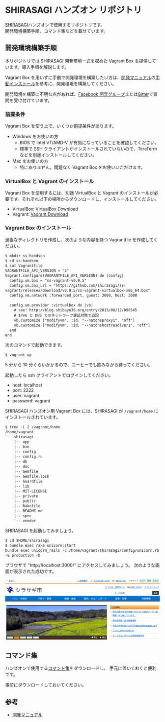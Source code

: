 SHIRASAGI ハンズオン リポジトリ
=========

[SHIRASAGI](https://github.com/shirasagi/shirasagi)ハンズオンで使用するリポジトリです。<br>
開発環境構築手順、コマンド集などを載せています。

## 開発環境構築手順

本リポジトリでは SHIRASAGI 開発環境一式を収めた Vagrant Box を提供しています。導入手順を解説します。

Vagrant Box を用いずに手動で開発環境を構築したい方は、[開発マニュアル](http://shirasagi.github.io/)の[手動インストール](http://shirasagi.github.io/installation/manual.html)を参考に、開発環境を構築してください。

開発環境を構築に不明な点があれば、[Facebook 開発グループ](https://www.facebook.com/groups/ssproj/?ref=bookmarks)または[Gitter](https://gitter.im/shirasagi/shirasagi)で質問を受け付けています。

### 前提条件

Vagrant Box を使う上で、いくつか前提条件があります。

* Windows をお使いの方
  * BIOS で Intel VT/AMD-V が有効になっていることを確認してください。
  * 標準で SSH クライアントがインストールされていないので、TeraTerm などを別途インストールしてください。
* Mac をお使いの方
  * 特にありません。問題なく Vagrant Box をお使いいただけます。

### VirtualBox と Vagrant のインストール

Vagrant Box を使用するには、別途 VirtualBox と Vagrant のインストールが必要です。それぞれ以下の場所からダウンロードし、インストールしてください。

* VirtualBox: [VirtualBox Download](https://www.virtualbox.org/wiki/Downloads)
* Vagrant: [Vagrant Download](http://www.vagrantup.com/downloads.html)

### Vagrant Box のインストール

適当なディレクトリを作成し、次のような内容を持つ  Vagrantfile  を作成してください。

    $ mkdir ss-handson
    $ cd ss-handson
    $ cat Vagrantfile
    VAGRANTFILE_API_VERSION = "2"
    Vagrant.configure(VAGRANTFILE_API_VERSION) do |config|
      config.vm.box = "ss-vagrant-v0.9.5"
      config.vm.box_url = "https://github.com/shirasagi/ss-vagrant/releases/download/v0.9.5/ss-vagrant-virtualbox-x86_64.box"
      config.vm.network :forwarded_port, guest: 3000, host: 3000

      config.vm.provider :virtualbox do |vb|
        # see: http://blog.shibayu36.org/entry/2013/08/12/090545
        # IPv6 と DNS でのネットワーク遅延対策で追記
        vb.customize ["modifyvm", :id, "--natdnsproxy1", "off"]
        vb.customize ["modifyvm", :id, "--natdnshostresolver1", "off"]
      end
    end

次のコマンドで起動できます。

    $ vagrant up

5 分から 10 分ぐらいかかるので、コーヒーでも飲みながら待ってください。

起動したら ssh クライアントでログインしてください。

* host: localhost
* port: 2222
* user: vagrant
* password: vagrant

SHIRASAGI ハンズオン用 Vagrant Box には、SHIRASAGI が `/vagrant/home` にインストールされています。

    $ tree -L 2 /vagrant/home
    /home/vagrant
    `-- shirasagi
        |-- app
        |-- bin
        |-- config
        |-- config.ru
        |-- db
        |-- doc
        |-- Gemfile
        |-- Gemfile.lock
        |-- Guardfile
        |-- lib
        |-- MIT-LICENSE
        |-- private
        |-- public
        |-- Rakefile
        |-- README.md
        |-- spec
        `-- vendor

SHIRASAGI を起動してみましょう。

    $ cd $HOME/shirasagi
    $ bundle exec rake unicorn:start
    bundle exec unicorn_rails -c /home/vagrant/shirasagi/config/unicorn.rb -E production -D

ブラウザで "http://localhost:3000/" にアクセスしてみましょう。 次のような画面が表示された成功です。

![SHIRASAGI TOP](doc/images/top-min.png)

## コマンド集

ハンズオンで使用する[コマンド集](doc/hands-on-0422/hands-on.txt)をダウンロードし、
手元に置いておくと便利です。

事前にダウンロードしておいてください。

## 参考

* [開発マニュアル](http://shirasagi.github.io/)
